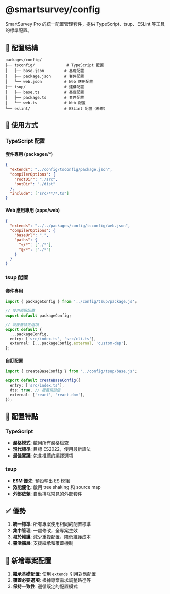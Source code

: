 # @smartsurvey/config

SmartSurvey
Pro 的統一配置管理套件，提供 TypeScript、tsup、ESLint 等工具的標準配置。

## 📁 配置結構

```
packages/config/
├── tsconfig/              # TypeScript 配置
│   ├── base.json         # 基礎配置
│   ├── package.json      # 套件配置
│   └── web.json          # Web 應用配置
├── tsup/                 # 建構配置
│   ├── base.ts           # 基礎配置
│   ├── package.ts        # 套件配置
│   └── web.ts            # Web 配置
└── eslint/               # ESLint 配置（未來）
```

## 🚀 使用方式

### TypeScript 配置

#### 套件專用 (packages/\*)

```json
{
  "extends": "../config/tsconfig/package.json",
  "compilerOptions": {
    "rootDir": "./src",
    "outDir": "./dist"
  },
  "include": ["src/**/*.ts"]
}
```

#### Web 應用專用 (apps/web)

```json
{
  "extends": "../../packages/config/tsconfig/web.json",
  "compilerOptions": {
    "baseUrl": ".",
    "paths": {
      "~/*": ["./*"],
      "@/*": ["./*"]
    }
  }
}
```

### tsup 配置

#### 套件專用

```ts
import { packageConfig } from '../config/tsup/package.js';

// 使用預設配置
export default packageConfig;

// 或覆蓋特定選項
export default {
  ...packageConfig,
  entry: ['src/index.ts', 'src/cli.ts'],
  external: [...packageConfig.external, 'custom-dep'],
};
```

#### 自訂配置

```ts
import { createBaseConfig } from '../config/tsup/base.js';

export default createBaseConfig({
  entry: ['src/index.ts'],
  dts: true, // 覆蓋預設值
  external: ['react', 'react-dom'],
});
```

## 🔧 配置特點

### TypeScript

- **嚴格模式**: 啟用所有嚴格檢查
- **現代標準**: 目標 ES2022，使用最新語法
- **最佳實踐**: 包含推薦的編譯選項

### tsup

- **ESM 優先**: 預設輸出 ES 模組
- **效能優化**: 啟用 tree shaking 和 source map
- **外部依賴**: 自動排除常見的外部套件

## ✅ 優勢

1. **統一標準**: 所有專案使用相同的配置標準
2. **集中管理**: 一處修改，全專案生效
3. **易於維護**: 減少重複配置，降低維護成本
4. **靈活擴展**: 支援繼承和覆蓋機制

## 📝 新增專案配置

1. **繼承基礎配置**: 使用 `extends` 引用對應配置
2. **覆蓋必要選項**: 根據專案需求調整路徑等
3. **保持一致性**: 遵循既定的配置模式
